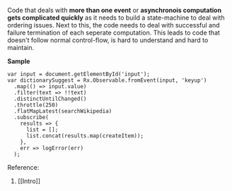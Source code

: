 
Code that deals with **more than one event** or **asynchronois computation gets complicated quickly** as it needs to build a state-machine to deal with ordering issues. Next to this, the code needs to deal with successful and failure termination of each seperate computation. This leads to code that doesn't follow normal control-flow, is hard to understand and hard to maintain.

**Sample**
```
var input = document.getElementById('input');
var dictionarySuggest = Rx.Observable.fromEvent(input, 'keyup')
  .map(() => input.value)
  .filter(text => !!text)
  .distinctUntilChanged()
  .throttle(250)
  .flatMapLatest(searchWikipedia)
  .subscribe(
    results => {
      list = [];
      list.concat(results.map(createItem));
    },
    err => logError(err)
  );
```

Reference:
1. [[Intro]]